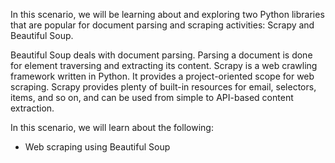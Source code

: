 In this scenario, we will be learning about and exploring two Python libraries that are popular for document parsing and scraping activities: Scrapy and Beautiful Soup.

Beautiful Soup deals with document parsing. Parsing a document is done for element traversing and extracting its content. Scrapy is a web crawling framework written in Python. It provides a project-oriented scope for web scraping. Scrapy provides plenty of built-in resources for email, selectors, items, and so on, and can be used from simple to API-based content extraction. 

In this scenario, we will learn about the following:

- Web scraping using Beautiful Soup
